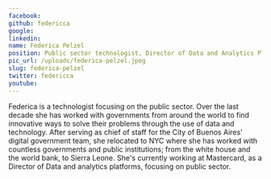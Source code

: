 ```yaml
---
facebook: 
github: federicca
google: 
linkedin: 
name: Federica Pelzel
position: Public sector technologist, Director of Data and Analytics Platforms at Mastercard
pic_url: /uploads/federica-pelzel.jpeg
slug: federica-pelzel
twitter: federicca
youtube: 
---
```

<p>Federica is a technologist focusing on the public sector. Over the last decade she has worked with governments from around the world to find innovative ways to solve their problems through the use of data and technology. After serving as chief of staff for the City of Buenos Aires&#39; digital government team, she relocated to NYC where she has worked with countless governments and public institutions; from the white house and the world bank, to Sierra Leone. She&#39;s currently working at Mastercard, as a Director of Data and analytics platforms, focusing on public sector.</p>
